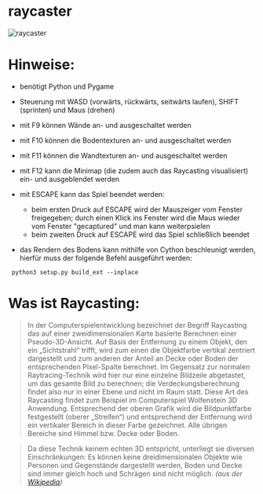  raycaster
============

![raycaster](.github/Screenshot.png "raycaster screenshot")


Hinweise:
=========

- benötigt Python und Pygame
- Steuerung mit WASD (vorwärts, rückwärts, seitwärts laufen), SHIFT (sprinten) und Maus (drehen)
- mit F9 können Wände an- und ausgeschaltet werden
- mit F10 können die Bodentexturen an- und ausgeschaltet werden
- mit F11 können die Wandtexturen an- und ausgeschaltet werden
- mit F12 kann die Minimap (die zudem auch das Raycasting visualisiert) ein- und ausgeblendet werden
- mit ESCAPE kann das Spiel beendet werden:
    - beim ersten Druck auf ESCAPE wird der Mauszeiger vom Fenster freigegeben; durch einen Klick ins Fenster wird die Maus wieder vom Fenster "gecaptured" und man kann weiterpsielen
    - beim zweiten Druck auf ESCAPE wird das Spiel schließlich beendet
    
- das Rendern des Bodens kann mithilfe von Cython beschleunigt werden, hierfür muss der folgende Befehl ausgeführt werden:

``` python3 setup.py build_ext --inplace```

Was ist Raycasting:
===================

> In der Computerspielentwicklung bezeichnet der Begriff Raycasting das auf einer zweidimensionalen Karte basierte Berechnen einer Pseudo-3D-Ansicht. Auf Basis der Entfernung zu einem Objekt, den ein „Sichtstrahl“ trifft, wird zum einen die Objektfarbe vertikal zentriert dargestellt und zum anderen der Anteil an Decke oder Boden der entsprechenden Pixel-Spalte berechnet. Im Gegensatz zur normalen Raytracing-Technik wird hier nur eine einzelne Bildzeile abgetastet, um das gesamte Bild zu berechnen; die Verdeckungsberechnung findet also nur in einer Ebene und nicht im Raum statt. Diese Art des Raycasting findet zum Beispiel im Computerspiel Wolfenstein 3D Anwendung.
Entsprechend der oberen Grafik wird die Bildpunktfarbe festgestellt (oberer „Streifen“) und entsprechend der Entfernung wird ein vertikaler Bereich in dieser Farbe gezeichnet. Alle übrigen Bereiche sind Himmel bzw. Decke oder Boden.
>

>Da diese Technik keinem echten 3D entspricht, unterliegt sie diversen Einschränkungen: Es können keine dreidimensionalen Objekte wie Personen und Gegenstände dargestellt werden, Boden und Decke sind immer gleich hoch und Schrägen sind nicht möglich. 
> *(aus der [Wikipedia](https://de.wikipedia.org/wiki/Raycasting))*

